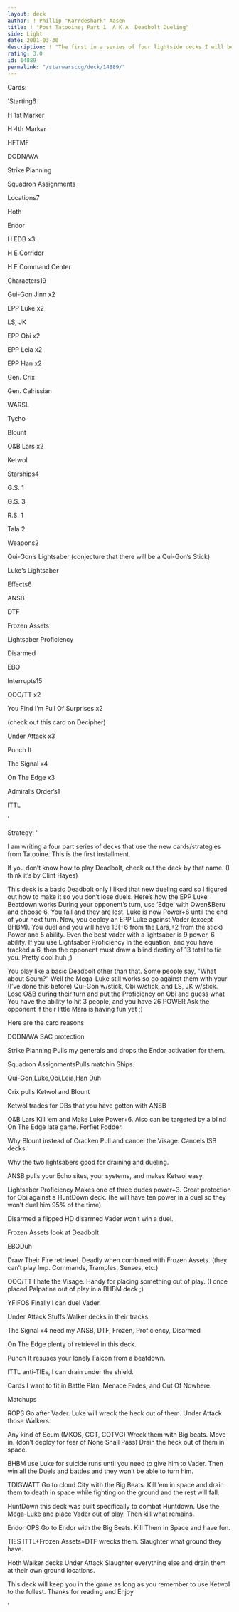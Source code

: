 ```yaml
---
layout: deck
author: ! Phillip "Karrdeshark" Aasen
title: ! "Post Tatooine; Part 1  A K A  Deadbolt Dueling"
side: Light
date: 2001-03-30
description: ! "The first in a series of four lightside decks I will be posting that use new cards and strategies from the newest set, Tatooine.  I don’t have the new cards so don’t ask about tournament stuff.   This deck is a common Deadbolt with a deadly pa"
rating: 3.0
id: 14889
permalink: "/starwarsccg/deck/14889/"
---
```

Cards: 

'Starting6

H 1st Marker

H 4th Marker

HFTMF

DODN/WA

Strike Planning

Squadron Assignments


Locations7

Hoth

Endor

H EDB x3

H E Corridor

H E Command Center


Characters19

Gui-Gon Jinn x2

EPP Luke x2

LS, JK

EPP Obi x2

EPP Leia x2

EPP Han x2

Gen. Crix

Gen. Calrissian

WARSL

Tycho

Blount

O&B Lars x2

Ketwol


Starships4

G.S. 1

G.S. 3

R.S. 1

Tala 2


Weapons2

Qui-Gon’s Lightsaber  (conjecture that there will be a Qui-Gon’s Stick)

Luke’s Lightsaber 


Effects6

ANSB

DTF

Frozen Assets

Lightsaber Proficiency

Disarmed

EBO


Interrupts15

OOC/TT x2

You Find I’m Full Of Surprises x2

(check out this card on Decipher)

Under Attack x3

Punch It

The Signal x4

On The Edge x3


Admiral’s Order’s1

ITTL

'

Strategy: '

I am writing a four part series of decks that use the new cards/strategies from Tatooine.  This is the first installment.


If you don’t know how to play Deadbolt, check out the deck by that name. (I think it’s by Clint Hayes)


This deck is a basic Deadbolt only I liked that new dueling card so I figured out how to make it so you don’t lose duels.  Here’s how the EPP Luke Beatdown works During your opponent’s turn, use ’Edge’ with Owen&Beru and choose 6.  You fail and they are lost.  Luke is now Power+6 until the end of your next turn.  Now, you deploy an EPP Luke against Vader (except BHBM).  You duel and you will have 13(+6 from the Lars,+2 from the stick) Power and 5 ability.  Even the best vader with a lightsaber is 9 power, 6 ability.  If you use Lightsaber Proficiency in the equation, and you have tracked a 6, then the opponent must draw a blind destiny of 13 total to tie you.  Pretty cool huh ;)

You play like a basic Deadbolt other than that.  Some people say, "What about Scum?" Well the Mega-Luke still works so go against them with your (I’ve done this before) Qui-Gon w/stick, Obi w/stick, and LS, JK w/stick.  Lose O&B during their turn and put the Proficiency on Obi and guess what You have the ability to hit 3 people, and you have 26 POWER  Ask the opponent if their little Mara is having fun yet ;)

Here are the card reasons


DODN/WA SAC protection


Strike Planning Pulls my generals and drops the Endor activation for them.


Squadron AssignmentsPulls matchin Ships.


Qui-Gon,Luke,Obi,Leia,Han Duh


Crix pulls Ketwol and Blount


Ketwol trades for DBs that you have gotten with ANSB


O&B Lars Kill ’em and Make Luke Power+6.  Also can be targeted by a blind On The Edge late game.  Forfiet Fodder.


Why Blount instead of Cracken Pull and cancel the Visage.  Cancels ISB decks.


Why the two lightsabers good for draining and dueling.


ANSB pulls your Echo sites, your systems, and makes Ketwol easy.


Lightsaber Proficiency Makes one of three dudes power+3.  Great protection for Obi against a HuntDown deck. (he will have ten power in a duel so they won’t duel him 95% of the time) 


Disarmed a flipped HD disarmed Vader won’t win a duel.


Frozen Assets look at Deadbolt


EBODuh


Draw Their Fire retrievel.  Deadly when combined with Frozen Assets. (they can’t play Imp. Commands, Tramples, Senses, etc.)


OOC/TT I hate the Visage.  Handy for placing something out of play. (I once placed Palpatine out of play in a BHBM deck ;)


YFIFOS Finally I can duel Vader.


Under Attack Stuffs Walker decks in their tracks.


The Signal x4 need my ANSB, DTF, Frozen, Proficiency, Disarmed


On The Edge plenty of retrievel in this deck.


Punch It resuses your lonely Falcon from a beatdown.


ITTL anti-TIEs, I can drain under the shield.



Cards I want to fit in Battle Plan, Menace Fades, and Out Of Nowhere.



Matchups


ROPS Go after Vader.  Luke will wreck the heck out of them.  Under Attack those Walkers.


Any kind of Scum (MKOS, CCT, COTVG) Wreck them with Big beats.  Move in.  (don’t deploy for fear of None Shall Pass) Drain the heck out of them in space.


BHBM use Luke for suicide runs until you need to give him to Vader.  Then win all the Duels and battles and they won’t be able to turn him.


TDIGWATT Go to cloud City with the Big Beats.  Kill ’em in space and drain them to death in space while fighting on the ground and the rest will fall.


HuntDown this deck was built specifically to combat Huntdown.  Use the Mega-Luke and place Vader out of play.  Then kill what remains.


Endor OPS Go to Endor with the Big Beats.  Kill Them in Space and have fun.


TIES ITTL+Frozen Assets+DTF wrecks them.  Slaughter what ground they have.


Hoth Walker decks Under Attack  Slaughter everything else and drain them at their own ground locations.


This deck will keep you in the game as long as you remember to use Ketwol to the fullest.  Thanks for reading and Enjoy



'
